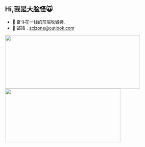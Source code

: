 ## Hi,我是大脸怪🙀

- 🤔 奋斗在一线的前端攻城狮.
- 📧 邮箱：zclzone@outlook.com

<p>
  <img  width="440" align="center" height="176" src="https://github-readme-stats.vercel.app/api?username=zclzone&show_icons=true&&theme=radical&layout=compact"  />

  <img  width="376" align="center" height="176" src="https://github-readme-stats.vercel.app/api/top-langs/?username=zclzone&hide=handlebars&langs_count=8&layout=compact&bg_color=30,e96443,904e95&title_color=fff&text_color=fff"  />
</p>
